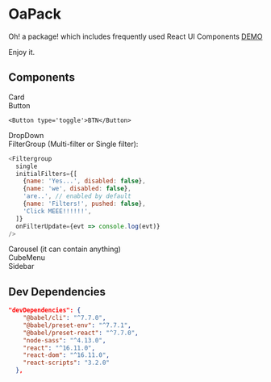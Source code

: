 # OaPack

Oh! a package! which includes frequently used React UI Components [DEMO](https://situ.netlify.com)

Enjoy it.

## Components

Card  
Button

```
<Button type='toggle'>BTN</Button>
```

DropDown  
FilterGroup (Multi-filter or Single filter):

```js
<Filtergroup
  single
  initialFilters={[
    {name: 'Yes...', disabled: false},
    {name: 'we', disabled: false},
    'are..', // enabled by default
    {name: 'Filters!', pushed: false},
    'Click MEEE!!!!!!',
  ]}
  onFilterUpdate={evt => console.log(evt)}
/>
```

Carousel (it can contain anything)  
CubeMenu  
Sidebar

## Dev Dependencies

```json
"devDependencies": {
    "@babel/cli": "^7.7.0",
    "@babel/preset-env": "^7.7.1",
    "@babel/preset-react": "^7.7.0",
    "node-sass": "^4.13.0",
    "react": "^16.11.0",
    "react-dom": "^16.11.0",
    "react-scripts": "3.2.0"
  },
```
